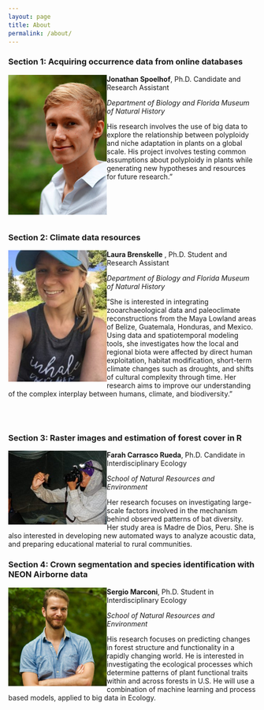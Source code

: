```yaml
---
layout: page
title: About
permalink: /about/
---
```


### Section 1: Acquiring occurrence data from online databases

<img align="left" src="figures/Spoelhof.jpg" alt="Drawing" width="200px;"/>  

**Jonathan Spoelhof**, Ph.D. Candidate and Research Assistant

*Department of Biology and Florida Museum of Natural History*

His research involves the use of big data to explore the relationship between polyploidy and niche adaptation in plants on a global scale. His project involves testing common assumptions about polyploidy in plants while generating new hypotheses and resources for future research.”

<br><br>
<br><br>


### Section 2: Climate data resources

<img align="left" src="figures/Laura.jpg" alt="Drawing" width="200px;"/> **Laura Brenskelle** , Ph.D. Student and Research Assistant

*Department of Biology and Florida Museum of Natural History*

“She is interested in integrating zooarchaeological data and paleoclimate reconstructions from the Maya Lowland areas of Belize, Guatemala, Honduras, and Mexico. Using data and spatiotemporal modeling tools, she investigates how the local and regional biota were affected by direct human exploitation, habitat modification, short-term climate changes such as droughts, and shifts of cultural complexity through time. Her research aims to improve our understanding of the complex interplay between humans, climate, and biodiversity.”

<br><br>

### Section 3: Raster images and estimation of forest cover in R

<img align="left" src="figures/Farah.jpg" alt="Drawing" width="200px;"/> **Farah Carrasco Rueda**, Ph.D. Candidate in Interdisciplinary Ecology

*School of Natural Resources and Environment*

Her research focuses on investigating large-scale factors involved in the mechanism behind  observed patterns of bat diversity. Her study area is Madre de Dios, Peru. She is also interested in developing new automated ways to analyze acoustic data, and preparing educational material  to rural communities.


### Section 4: Crown segmentation and species identification with NEON Airborne data


<img align="left" src="figures/Sergio.jpg" alt="Drawing" width="200px;"/> **Sergio Marconi**, Ph.D. Student in Interdisciplinary Ecology

*School of Natural Resources and Environment*

His research focuses on predicting changes in forest structure and functionality in a rapidly changing world. He is interested in investigating the ecological processes which determine patterns of plant functional traits within and across  forests in  U.S. He will use a combination of machine learning and process based models, applied to big data in Ecology.

